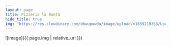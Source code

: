 ```yaml
---
layout: page
title: Pizzeria la Bontà
hide_title: true
img: "https://res.cloudinary.com/dbwupuwda/image/upload/v1659219353/Locali/labonta.png"
---
```


![image]({{ page.img | relative_url }})
